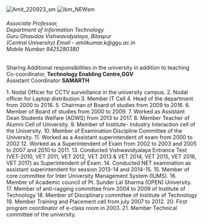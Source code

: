 ![Amit_220923_sm](https://github.com/khaskalamamit/khaskalamamit.github.io/assets/148521493/e8803442-c825-4b75-b7b4-91ac5739822d) 
![ibm_NEWsm](https://github.com/khaskalamamit/khaskalamamit.github.io/assets/148521493/5717304c-a05e-468d-a656-b462401fa0d4)
<p><h6>Associate Professor, <Br> Department of Information Technology
<br>Guru Ghasidas Vishwavidyalaya, Bilaspur<br>(Central University)
Email - amitkumar.k@ggu.ac.in
<br>Mobile Number 9425280380</h6></p>
<p> Sharing Additional responsibilities in the university in addition to teaching
<br>Co-coordinator,<b> Technology Enabling Centre,GGV</b>
<br>Assistant Coordinator <b>SAMARTH</b> </p>
1. Nodal Officer for CCTV surveillance in the university campus.
2. Nodal officer for Laptop distribution
3. Member IT Cell
4. Head of the department from 2000 to 2016.
5. Chairman of Board of studies from 2009 to 2016.
6. Member of Board of studies from 2000 to 2009.
7. Worked as Assistant Dean Students Welfare (ADWS) from 2013 to 2017.
8. Member Teacher of Alumni Cell of University.
9. Member of Institute- Industry Interaction cell of the University.
10. Member of Examination Discipline Committee of the University.
11. Worked as a Assistant superintendent of exam from 2000 to 2002
12. Worked as a Superintendent of Exam from 2002 to 2003 and 2005 to 2007 and
2010 to 2011.
13. Conducted Vishwavidyalaya Entrance Test (VET-2010, VET 2011, VET 2012,
VET 2013 & VET 2014, VET 2015, VET 2016, VET 2017) as Superintendent
of Exam.
14. Conducted NET examination as assistant superintendent for session 2013-14 and
2014-15.
15. Member of core committee for Inter University Management System (IUMS).
16. Member of Academic council of Pt. Sunder Lal Sharma (OPEN) University.
17. Member of anti-ragging committee from 2004 to 2009 of Institute of Technology
18. Member of Disciplinary committee of Institute of Technology
19. Member Training and Placement cell from july 2007 to 2012.
20. First program coordinator of e-class room in 2003.
21. Member Technical committee of the university.

